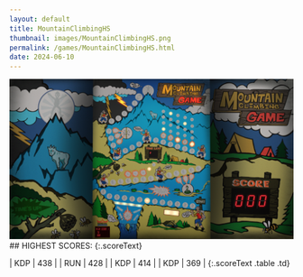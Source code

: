 ```yaml
---
layout: default
title: MountainClimbingHS
thumbnail: images/MountainClimbingHS.png
permalink: /games/MountainClimbingHS.html
date: 2024-06-10
---
```


<img src="../images/MountainClimbingHS.png" class="gameThumbnail img-fluid mx-auto align-middle">
## HIGHEST SCORES:
{:.scoreText}

| KDP | 438 | 
| RUN | 428 | 
| KDP | 414 | 
| KDP | 369 | 
{:.scoreText .table .td}
